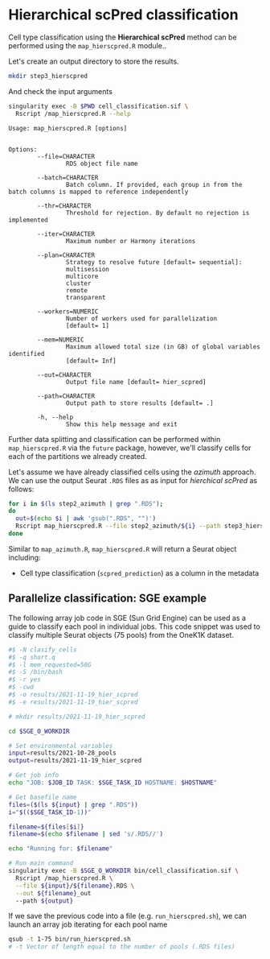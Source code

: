 # Hierarchical scPred classification

Cell type classification using the **Hierarchical scPred** method can be performed using the 
`map_hierscpred.R` module.. 

Let's create an output directory to store the results.


```bash
mkdir step3_hierscpred
```

And check the input arguments


```bash
singularity exec -B $PWD cell_classification.sif \ 
  Rscript /map_hierscpred.R --help
```

```
Usage: map_hierscpred.R [options]


Options:
        --file=CHARACTER
                RDS object file name

        --batch=CHARACTER
                Batch column. If provided, each group in from the batch columns is mapped to reference independently

        --thr=CHARACTER
                Threshold for rejection. By default no rejection is implemented

        --iter=CHARACTER
                Maximum number or Harmony iterations

        --plan=CHARACTER
                Strategy to resolve future [default= sequential]:
                multisession
                multicore
                cluster
                remote
                transparent

        --workers=NUMERIC
                Number of workers used for parallelization
                [default= 1]

        --mem=NUMERIC
                Maximum allowed total size (in GB) of global variables identified
                [default= Inf]

        --out=CHARACTER
                Output file name [default= hier_scpred]

        --path=CHARACTER
                Output path to store results [default= .]

        -h, --help
                Show this help message and exit
```

Further data splitting and classification can be performed within `map_hierscpred.R` 
via the `future` package, however, we'll classify cells for each of the partitions 
we already created.


Let's assume we have already classified cells using the *azimuth* approach. We can 
use the output Seurat `.RDS` files as as input for *hierchical scPred* as follows:



```bash
for i in $(ls step2_azimuth | grep ".RDS");
do
  out=$(echo $i | awk 'gsub(".RDS", "")')
  Rscript map_hierscpred.R --file step2_azimuth/${i} --path step3_hierscpred --out ${out}
done
```

Similar to `map_azimuth.R`, `map_hierscpred.R` will return a Seurat object 
including:

-   Cell type classification (`scpred_prediction`) as a column in the metadata


## Parallelize classification: SGE example

The following array job code in SGE (Sun Grid Engine) can be used as a guide to 
classify each pool in individual jobs. This code snippet was used to
classify multiple Seurat objects (75 pools) from the OneK1K dataset. 


```bash
#$ -N clasify_cells
#$ -q short.q
#$ -l mem_requested=50G
#$ -S /bin/bash
#$ -r yes
#$ -cwd 
#$ -o results/2021-11-19_hier_scpred
#$ -e results/2021-11-19_hier_scpred

# mkdir results/2021-11-19_hier_scpred

cd $SGE_O_WORKDIR

# Set environmental variables
input=results/2021-10-28_pools
output=results/2021-11-19_hier_scpred

# Get job info
echo "JOB: $JOB_ID TASK: $SGE_TASK_ID HOSTNAME: $HOSTNAME"

# Get basefile name
files=($(ls ${input} | grep ".RDS"))
i="$(($SGE_TASK_ID-1))"

filename=${files[$i]}
filename=$(echo $filename | sed 's/.RDS//')

echo "Running for: $filename"

# Run main command
singularity exec -B $SGE_O_WORKDIR bin/cell_classification.sif \
  Rscript /map_hierscpred.R \
  --file ${input}/${filename}.RDS \
  --out ${filename}_out
  --path ${output}
```

If we save the previous code into a file (e.g. `run_hierscpred.sh`), we can launch 
an array job iterating for each pool name


```bash
qsub -t 1-75 bin/run_hierscpred.sh
# -t Vector of length equal to the number of pools (.RDS files)
```

